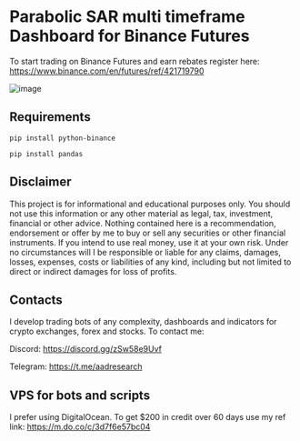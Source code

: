 # Parabolic SAR multi timeframe Dashboard for Binance Futures
To start trading on Binance Futures and earn rebates register here: https://www.binance.com/en/futures/ref/421719790

![image](https://user-images.githubusercontent.com/81808867/198849608-ca2d8a9c-864d-4afa-97a2-3dac08601fe3.png)

## Requirements

<code>pip install python-binance</code>

<code>pip install pandas</code>

## Disclaimer
This project is for informational and educational purposes only. You should not use this information or any other material as legal, tax, investment, financial or other advice. Nothing contained here is a recommendation, endorsement or offer by me to buy or sell any securities or other financial instruments. If you intend to use real money, use it at your own risk. Under no circumstances will I be responsible or liable for any claims, damages, losses, expenses, costs or liabilities of any kind, including but not limited to direct or indirect damages for loss of profits.


## Contacts
I develop trading bots of any complexity, dashboards and indicators for crypto exchanges, forex and stocks.
To contact me:

Discord: https://discord.gg/zSw58e9Uvf

Telegram: https://t.me/aadresearch

## VPS for bots and scripts
I prefer using DigitalOcean. 
To get $200 in credit over 60 days use my ref link: https://m.do.co/c/3d7f6e57bc04
